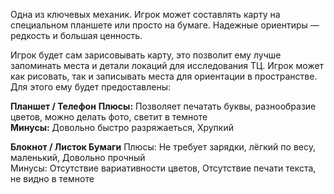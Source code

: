 Одна из ключевых механик. Игрок может составлять карту на специальном планшете или просто на бумаге. Надежные ориентиры — редкость и большая ценность.

Игрок будет сам зарисовывать карту, это позволит ему лучше запоминать места и детали локаций для исследования ТЦ. Игрок может как рисовать, так и записывать места для ориентации в пространстве. Для этого ему будет предоставлены:

**Планшет / Телефон**
	**Плюсы:** 
		Позволяет печатать буквы, разнообразие цветов, можно делать фото, светит в темноте  
	**Минусы:** 
		Довольно быстро разряжаеться, Хрупкий 

**Блокнот / Листок Бумаги**
	Плюсы: 
		Не требует зарядки, лёгкий по весу, маленький, Довольно прочный  
	Минусы:
		Отсутствие вариативности цветов, Отсутствие печати текста, не видно в темноте
